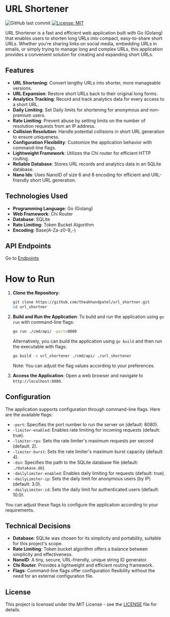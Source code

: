 # URL Shortener

![GitHub last commit](https://img.shields.io/github/last-commit/theakhandpatel/url_shortner)
[![License: MIT](https://img.shields.io/badge/License-MIT-yellow.svg)](https://opensource.org/licenses/MIT)


URL Shortener is a fast and efficient web application built with Go (Golang) that enables users to shorten long URLs into compact, easy-to-share short URLs. Whether you're sharing links on social media, embedding URLs in emails, or simply trying to manage long and complex URLs, this application provides a convenient solution for creating and expanding short URLs.

## Features

- **URL Shortening**: Convert lengthy URLs into shorter, more manageable versions.
- **URL Expansion**: Restore short URLs back to their original long forms.
- **Analytics Tracking**: Record and track analytics data for every access to a short URL.
- **Daily Limiting**: Set Daily limits for shortening for anonymous and non-premium users.
- **Rate Limiting**: Prevent abuse by setting limits on the number of resolution requests from an IP address.
- **Collision Resolution**: Handle potential collisions in short URL generation to ensure uniqueness.
- **Configuration Flexibility**: Customize the application behavior with command-line flags.
- **Lightweight Framework**: Utilizes the Chi router for efficient HTTP routing.
- **Reliable Database**: Stores URL records and analytics data in an SQLite database.
- **Nano Ids**: Uses NanoID of size 6 and 8  encoding for efficient and URL-friendly short URL generation.

## Technologies Used

- **Programming Language**: Go (Golang)
- **Web Framework**: Chi Router
- **Database**: SQLite
- **Rate Limiting**: Token Bucket Algorithm
- **Encoding**: Base(A-Za-z0-9_-)

## API Endpoints

Go to [Endpoints](Endpoints.md)


# How to Run

1. **Clone the Repository**:
   ```bash
   git clone https://github.com/theakhandpatel/url_shortner.git
   cd url_shortner
   ```

2. **Build and Run the Application**:
   To build and run the application using `go run` with command-line flags:
   ```bash
   go run ./cmd/api/ -port=8080
   ```

   Alternatively, you can build the application using `go build` and then run the executable with flags:
   ```bash
   go build -o url_shortener ./cmd/api/ ./url_shortener
   ```

   Note: You can adjust the flag values according to your preferences.

3. **Access the Application**:
   Open a web browser and navigate to `http://localhost:8080`.


## Configuration

The application supports configuration through command-line flags. Here are the available flags:

- `-port`: Specifies the port number to run the server on (default: 8080).
- `-limiter-enabled`: Enables rate limiting for incoming requests (default: true).
- `-limiter-rps`: Sets the rate limiter's maximum requests per second (default: 2).
- `-limiter-burst`: Sets the rate limiter's maximum burst capacity (default: 4).
- `-dsn`: Specifies the path to the SQLite database file (default: `./database.db`).
- `-dailylimiter-enabled`: Enables daily limiting for requests (default: true).
- `-dailyLimiter-ip`: Sets the daily limit for anonymous users (by IP) (default: 3.0).
- `-dailyLimiter-id`: Sets the daily limit for authenticated users (default: 10.0).

You can adjust these flags to configure the application according to your requirements.


## Technical Decisions

- **Database**: SQLite was chosen for its simplicity and portability, suitable for this project's scope.
- **Rate Limiting**: Token bucket algorithm offers a balance between simplicity and effectiveness.
- **NanoID**: A tiny, secure, URL-friendly, unique string ID generator.
- **Chi Router**: Provides a lightweight and efficient routing framework.
- **Flags**: Command-line flags offer configuration flexibility without the need for an external configuration file.

## License

This project is licensed under the MIT License - see the [LICENSE](LICENSE) file for details.
